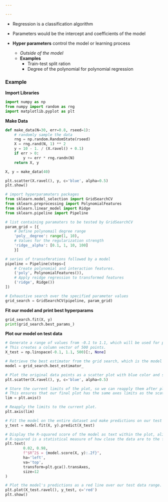 ```yaml
---

---
```





- Regression is a classification algorithm


- Parameters would be the intercept and coefficients of the model

- **Hyper parameters** control the model or learning process
	- *Outside of the model*
	- **Examples**
		- Train-test split ration
		- Degree of the polynomial for polynomial regression

### Example

**Import Libraries**
``` python
import numpy as np
from numpy import random as rng
import matplotlib.pyplot as plt

```

**Make Data**

```python
def make_data(N=30, err=0.8, rseed=1):
    # randomly sample the data
    rng = np.random.RandomState(rseed)
    X = rng.rand(N, 1) ** 2
    y = 10 - 1. / (X.ravel() + 0.1)
    if err > 0:
        y += err * rng.randn(N)
    return X, y

X, y = make_data(40)

plt.scatter(X.ravel(), y, c='blue', alpha=0.5)
plt.show()
```

```python
# import hyperparamaters packages
from sklearn.model_selection import GridSearchCV
from sklearn.preprocessing import PolynomialFeatures
from sklearn.linear_model import Ridge
from sklearn.pipeline import Pipeline

# list containing paramaters to be tested by GridSearchCV
param_grid = [{
	# Define polynomail degree range
	'poly__degree': range(1, 10), 
	# Values for the regularization strength
	'ridge__alpha': [0.1, 1, 10, 100]
	}]

# series of transofmrations followed by a model
pipeline = Pipeline(steps=[
	# Create polynomial and interaction features.
	('poly', PolynomialFeatures()), 
	# Apply reidge regression to transformed features
	('ridge', Ridge())
])

# Exhaustive search over the specified parameter values
grid_search = GridSearchCV(pipeline, param_grid)
```

**Fit our model and print best hyperparams**

```python
grid_search.fit(X, y)
print(grid_search.best_params_)

```

**Plot our model on test data**
```python
# Generate a range of values from -0.1 to 1.1, which will be used for plotting the model's predictions.
# This creates a column vector of 500 points.
X_test = np.linspace(-0.1, 1.1, 500)[:, None]

# Retrieve the best estimator from the grid search, which is the model with the best parameters found.
model = grid_search.best_estimator_

# Plot the original data points as a scatter plot with blue color and some transparency (alpha=0.5).
plt.scatter(X.ravel(), y, c='blue', alpha=0.5)

# Store the current limits of the plot, so we can reapply them after plotting the model.
# This ensures that our final plot has the same axes limits as the scatter plot.
lim = plt.axis()

# Reapply the limits to the current plot.
plt.axis(lim)

# Fit the model on the entire dataset and make predictions on our test data (X_test).
y_test = model.fit(X, y).predict(X_test)

# Display the R-squared score of the model as text within the plot, aligning it to the top left.
# R-squared is a statistical measure of how close the data are to the fitted regression line.
plt.text(
		0.02, 0.98, 
		f"$R^2$ = {model.score(X, y):.2f}", 
		ha='left', 
		va='top', 
		transform=plt.gca().transAxes, 
		size=12
)

# Plot the model's predictions as a red line over our test data range.
plt.plot(X_test.ravel(), y_test, c='red')
plt.show()
```